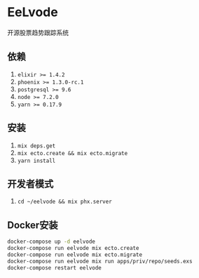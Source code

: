 # EeLvode
开源股票趋势跟踪系统

## 依赖
1. `elixir >= 1.4.2`
2. `phoenix >= 1.3.0-rc.1`
3. `postgresql >= 9.6`
4. `node >= 7.2.0`
5. `yarn >= 0.17.9`

## 安装
1. `mix deps.get`
2. `mix ecto.create && mix ecto.migrate`
3. `yarn install`

## 开发者模式
1. `cd ~/eelvode && mix phx.server`

## Docker安装 
```bash
docker-compose up -d eelvode
docker-compose run eelvode mix ecto.create
docker-compose run eelvode mix ecto.migrate
docker-compose run eelvode mix run apps/priv/repo/seeds.exs
docker-compose restart eelvode
```


